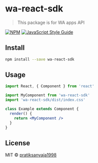 # wa-react-sdk

> This package is for WA apps API

[![NPM](https://img.shields.io/npm/v/wa-react-sdk.svg)](https://www.npmjs.com/package/wa-react-sdk) [![JavaScript Style Guide](https://img.shields.io/badge/code_style-standard-brightgreen.svg)](https://standardjs.com)

## Install

```bash
npm install --save wa-react-sdk
```

## Usage

```jsx
import React, { Component } from 'react'

import MyComponent from 'wa-react-sdk'
import 'wa-react-sdk/dist/index.css'

class Example extends Component {
  render() {
    return <MyComponent />
  }
}
```

## License

MIT © [pratiksanyaja1998](https://github.com/pratiksanyaja1998)
